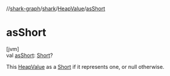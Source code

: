 //[shark-graph](../../../index.md)/[shark](../index.md)/[HeapValue](index.md)/[asShort](as-short.md)

# asShort

[jvm]\
val [asShort](as-short.md): [Short](https://kotlinlang.org/api/latest/jvm/stdlib/kotlin/-short/index.html)?

This [HeapValue](index.md) as a [Short](https://kotlinlang.org/api/latest/jvm/stdlib/kotlin/-short/index.html) if it represents one, or null otherwise.
